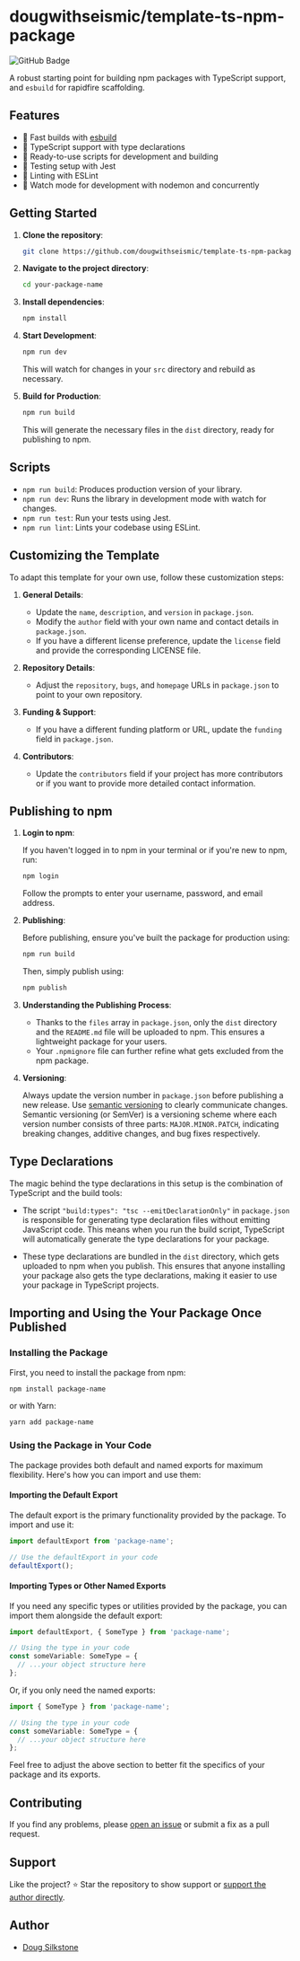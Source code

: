 # dougwithseismic/template-ts-npm-package

![GitHub Badge](https://img.shields.io/github/stars/dougwithseismic/template-ts-npm-package?style=social&label=Star)

A robust starting point for building npm packages with TypeScript support, and `esbuild` for rapidfire scaffolding.

## Features

- 🚀 Fast builds with [esbuild](https://esbuild.github.io/)
- 🦾 TypeScript support with type declarations
- 🚦 Ready-to-use scripts for development and building
- 🧪 Testing setup with Jest
- 📜 Linting with ESLint
- 🔄 Watch mode for development with nodemon and concurrently

## Getting Started

1. **Clone the repository**:

   ```bash
   git clone https://github.com/dougwithseismic/template-ts-npm-package.git your-package-name
   ```

2. **Navigate to the project directory**:

   ```bash
   cd your-package-name
   ```

3. **Install dependencies**:

   ```bash
   npm install
   ```

4. **Start Development**:

   ```bash
   npm run dev
   ```

   This will watch for changes in your `src` directory and rebuild as necessary.

5. **Build for Production**:

   ```bash
   npm run build
   ```

   This will generate the necessary files in the `dist` directory, ready for publishing to npm.

## Scripts

- `npm run build`: Produces production version of your library.
- `npm run dev`: Runs the library in development mode with watch for changes.
- `npm run test`: Run your tests using Jest.
- `npm run lint`: Lints your codebase using ESLint.

## Customizing the Template

To adapt this template for your own use, follow these customization steps:

1. **General Details**:
   - Update the `name`, `description`, and `version` in `package.json`.
   - Modify the `author` field with your own name and contact details in `package.json`.
   - If you have a different license preference, update the `license` field and provide the corresponding LICENSE file.

2. **Repository Details**:
   - Adjust the `repository`, `bugs`, and `homepage` URLs in `package.json` to point to your own repository.

3. **Funding & Support**:
   - If you have a different funding platform or URL, update the `funding` field in `package.json`.

4. **Contributors**:
   - Update the `contributors` field if your project has more contributors or if you want to provide more detailed contact information.

## Publishing to npm

1. **Login to npm**:

   If you haven't logged in to npm in your terminal or if you're new to npm, run:

   ```bash
   npm login
   ```

   Follow the prompts to enter your username, password, and email address.

2. **Publishing**:

   Before publishing, ensure you've built the package for production using:

   ```bash
   npm run build
   ```

   Then, simply publish using:

   ```bash
   npm publish
   ```

3. **Understanding the Publishing Process**:

   - Thanks to the `files` array in `package.json`, only the `dist` directory and the `README.md` file will be uploaded to npm. This ensures a lightweight package for your users.
   - Your `.npmignore` file can further refine what gets excluded from the npm package.

4. **Versioning**:

   Always update the version number in `package.json` before publishing a new release. Use [semantic versioning](https://semver.org/) to clearly communicate changes. Semantic versioning (or SemVer) is a versioning scheme where each version number consists of three parts: `MAJOR.MINOR.PATCH`, indicating breaking changes, additive changes, and bug fixes respectively.

## Type Declarations

The magic behind the type declarations in this setup is the combination of TypeScript and the build tools:

- The script `"build:types": "tsc --emitDeclarationOnly"` in `package.json` is responsible for generating type declaration files without emitting JavaScript code. This means when you run the build script, TypeScript will automatically generate the type declarations for your package.
  
- These type declarations are bundled in the `dist` directory, which gets uploaded to npm when you publish. This ensures that anyone installing your package also gets the type declarations, making it easier to use your package in TypeScript projects.

## Importing and Using the Your Package Once Published

### Installing the Package

First, you need to install the package from npm:

```bash
npm install package-name
```

or with Yarn:

```bash
yarn add package-name
```

### Using the Package in Your Code

The package provides both default and named exports for maximum flexibility. Here's how you can import and use them:

#### Importing the Default Export

The default export is the primary functionality provided by the package. To import and use it:

```typescript
import defaultExport from 'package-name';

// Use the defaultExport in your code
defaultExport();
```

#### Importing Types or Other Named Exports

If you need any specific types or utilities provided by the package, you can import them alongside the default export:

```typescript
import defaultExport, { SomeType } from 'package-name';

// Using the type in your code
const someVariable: SomeType = {
  // ...your object structure here
};
```

Or, if you only need the named exports:

```typescript
import { SomeType } from 'package-name';

// Using the type in your code
const someVariable: SomeType = {
  // ...your object structure here
};
```

Feel free to adjust the above section to better fit the specifics of your package and its exports.

## Contributing

If you find any problems, please [open an issue](https://github.com/dougwithseismic/template-ts-npm-package/issues) or submit a fix as a pull request.

## Support

Like the project? ⭐ Star the repository to show support or [support the author directly](https://gimme.fan/@dougiesilkstone).

## Author

- [Doug Silkstone](https://twitter.com/dougiesilkstone)
